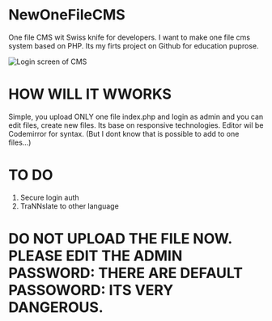 # NewOneFileCMS
One file CMS  wit Swiss knife for developers. I want to make one file cms system based on PHP.  Its my firts project on Github for education puprose.

![Login screen of CMS](http://seo-studio.cz/snewscms/news3.png)

# HOW WILL IT WWORKS
Simple, you upload ONLY one file index.php and login as admin and you can edit files, create new files. Its base on responsive technologies. 
Editor wil be Codemirror for syntax. (But I dont know that is possible to add to one files...)

# TO DO
1. Secure login auth
2. TraNNslate to other language

# DO NOT UPLOAD THE FILE NOW. PLEASE EDIT THE ADMIN PASSWORD: THERE ARE DEFAULT PASSOWORD: ITS VERY DANGEROUS.
